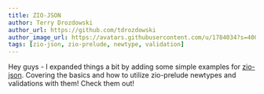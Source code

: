 ```yaml
---
title: ZIO-JSON
author: Terry Drozdowski
author_url: https://github.com/tdrozdowski
author_image_url: https://avatars.githubusercontent.com/u/1784034?s=400&v=4
tags: [zio-json, zio-prelude, newtype, validation]
---
```


Hey guys - I expanded things a bit by adding some simple examples for [zio-json](/docs/zio-json/basic).  Covering the basics and how to utilize zio-prelude newtypes and validations with them!
Check them out!  